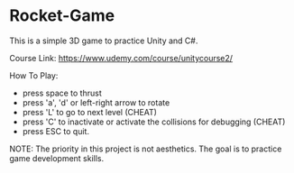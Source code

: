 # Rocket-Game

This is a simple 3D game to practice Unity and C#. 

Course Link: https://www.udemy.com/course/unitycourse2/


How To Play:

- press space to thrust
- press 'a', 'd' or left-right arrow to rotate
- press 'L' to go to next level (CHEAT)
- press 'C' to inactivate or activate the collisions for debugging (CHEAT)
- press ESC to quit. 



NOTE: The priority in this project is not aesthetics. The goal is to practice game development skills. 
